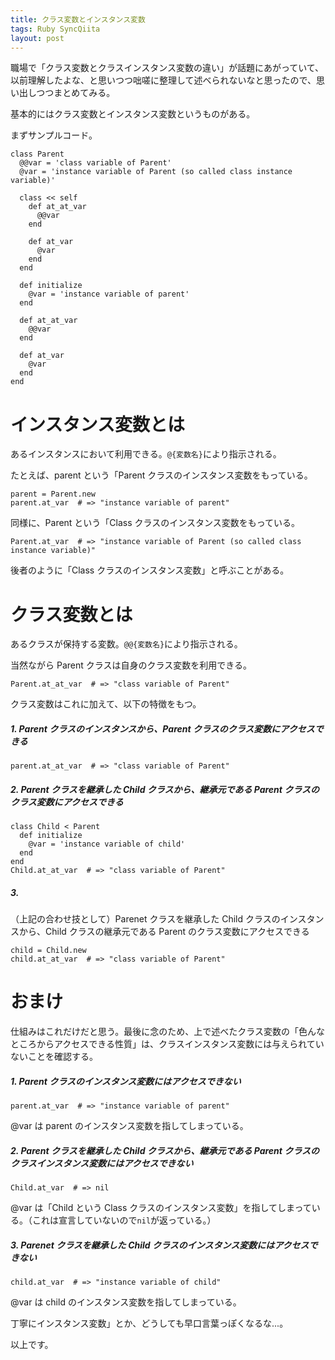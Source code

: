 ```yaml
---
title: クラス変数とインスタンス変数
tags: Ruby SyncQiita
layout: post
---
```


職場で「クラス変数とクラスインスタンス変数の違い」が話題にあがっていて、以前理解したよな、と思いつつ咄嗟に整理して述べられないなと思ったので、思い出しつつまとめてみる。

基本的にはクラス変数とインスタンス変数というものがある。

まずサンプルコード。

```
class Parent
  @@var = 'class variable of Parent'
  @var = 'instance variable of Parent (so called class instance variable)'

  class << self
    def at_at_var
      @@var
    end

    def at_var
      @var
    end
  end

  def initialize
    @var = 'instance variable of parent'
  end

  def at_at_var
    @@var
  end

  def at_var
    @var
  end
end
```

# インスタンス変数とは

あるインスタンスにおいて利用できる。`@{変数名}`により指示される。

たとえば、parent という「Parent クラスのインスタンス変数をもっている。

```
parent = Parent.new
parent.at_var  # => "instance variable of parent"
```

同様に、Parent という「Class クラスのインスタンス変数をもっている。

    Parent.at_var  # => "instance variable of Parent (so called class instance variable)"

後者のように「Class クラスのインスタンス変数」と呼ぶことがある。

# クラス変数とは

あるクラスが保持する変数。`@@{変数名}`により指示される。

当然ながら Parent クラスは自身のクラス変数を利用できる。

```
Parent.at_at_var  # => "class variable of Parent"
```

クラス変数はこれに加えて、以下の特徴をもつ。

##### 1\. Parent クラスのインスタンスから、Parent クラスのクラス変数にアクセスできる

```
parent.at_at_var  # => "class variable of Parent"
```

##### 2\. Parent クラスを継承した Child クラスから、継承元である Parent クラスのクラス変数にアクセスできる

```
class Child < Parent
  def initialize
    @var = 'instance variable of child'
  end
end
Child.at_at_var  # => "class variable of Parent"
```

##### 3\.

（上記の合わせ技として）Parenet クラスを継承した Child クラスのインスタンスから、Child クラスの継承元である Parent のクラス変数にアクセスできる

```
child = Child.new
child.at_at_var  # => "class variable of Parent"
```

# おまけ

仕組みはこれだけだと思う。最後に念のため、上で述べたクラス変数の「色んなところからアクセスできる性質」は、クラスインスタンス変数には与えられていないことを確認する。

##### 1\. Parent クラスのインスタンス変数にはアクセスできない

```
parent.at_var  # => "instance variable of parent"
```

@var は parent のインスタンス変数を指してしまっている。

##### 2\. Parent クラスを継承した Child クラスから、継承元である Parent クラスのクラスインスタンス変数にはアクセスできない

```
Child.at_var  # => nil
```

@var は「Child という Class クラスのインスタンス変数」を指してしまっている。（これは宣言していないので`nil`が返っている。）

##### 3\. Parenet クラスを継承した Child クラスのインスタンス変数にはアクセスできない

```
child.at_var  # => "instance variable of child"
```

@var は child のインスタンス変数を指してしまっている。

丁寧にインスタンス変数」とか、どうしても早口言葉っぽくなるな...。

以上です。
